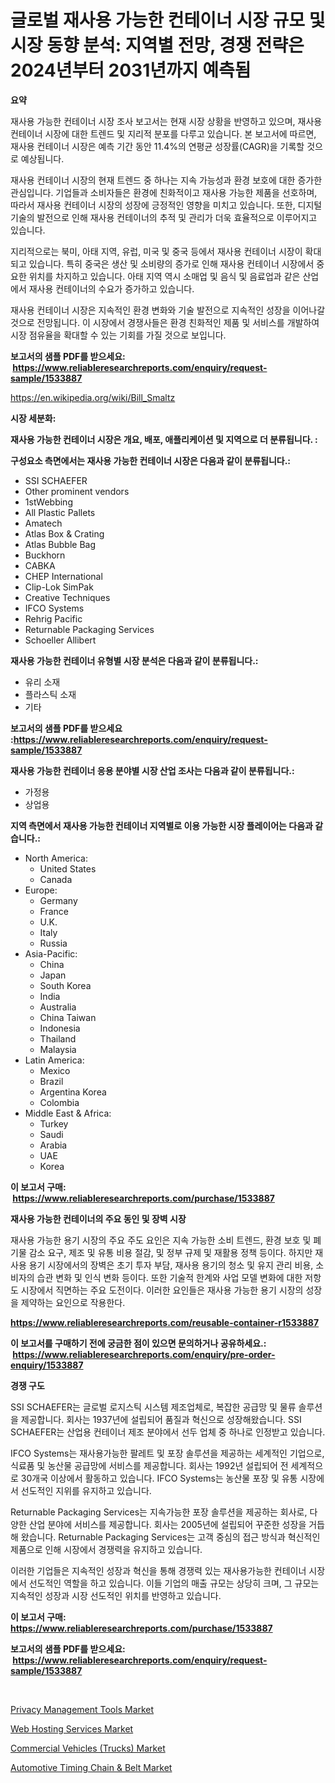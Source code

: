 <p><h1>글로벌 재사용 가능한 컨테이너 시장 규모 및 시장 동향 분석: 지역별 전망, 경쟁 전략은 2024년부터 2031년까지 예측됨</h1></p><p><strong>요약</strong></p>
<p><p>재사용 가능한 컨테이너 시장 조사 보고서는 현재 시장 상황을 반영하고 있으며, 재사용 컨테이너 시장에 대한 트렌드 및 지리적 분포를 다루고 있습니다. 본 보고서에 따르면, 재사용 컨테이너 시장은 예측 기간 동안 11.4%의 연평균 성장률(CAGR)을 기록할 것으로 예상됩니다.</p><p>재사용 컨테이너 시장의 현재 트렌드 중 하나는 지속 가능성과 환경 보호에 대한 증가한 관심입니다. 기업들과 소비자들은 환경에 친화적이고 재사용 가능한 제품을 선호하며, 따라서 재사용 컨테이너 시장의 성장에 긍정적인 영향을 미치고 있습니다. 또한, 디지털 기술의 발전으로 인해 재사용 컨테이너의 추적 및 관리가 더욱 효율적으로 이루어지고 있습니다.</p><p>지리적으로는 북미, 아태 지역, 유럽, 미국 및 중국 등에서 재사용 컨테이너 시장이 확대되고 있습니다. 특히 중국은 생산 및 소비량의 증가로 인해 재사용 컨테이너 시장에서 중요한 위치를 차지하고 있습니다. 아태 지역 역시 소매업 및 음식 및 음료업과 같은 산업에서 재사용 컨테이너의 수요가 증가하고 있습니다.</p><p>재사용 컨테이너 시장은 지속적인 환경 변화와 기술 발전으로 지속적인 성장을 이어나갈 것으로 전망됩니다. 이 시장에서 경쟁사들은 환경 친화적인 제품 및 서비스를 개발하여 시장 점유율을 확대할 수 있는 기회를 가질 것으로 보입니다.</p></p>
<p><strong>보고서의 샘플 PDF를 받으세요: &nbsp;<a href="https://www.reliableresearchreports.com/enquiry/request-sample/1533887">https://www.reliableresearchreports.com/enquiry/request-sample/1533887</a></strong></p>
<p><a href="https://en.wikipedia.org/wiki/Bill_Smaltz">https://en.wikipedia.org/wiki/Bill_Smaltz</a></p>
<p><strong>시장 세분화:</strong></p>
<p><strong> 재사용 가능한 컨테이너 시장은 개요, 배포, 애플리케이션 및 지역으로 더 분류됩니다. :</strong></p>
<p><strong>구성요소 측면에서는 재사용 가능한 컨테이너 시장은 다음과 같이 분류됩니다.:</strong></p>
<p><ul><li>SSI SCHAEFER</li><li>Other prominent vendors</li><li>1stWebbing</li><li>All Plastic Pallets</li><li>Amatech</li><li>Atlas Box & Crating</li><li>Atlas Bubble Bag</li><li>Buckhorn</li><li>CABKA</li><li>CHEP International</li><li>Clip-Lok SimPak</li><li>Creative Techniques</li><li>IFCO Systems</li><li>Rehrig Pacific</li><li>Returnable Packaging Services</li><li>Schoeller Allibert</li></ul></p>
<p><strong> 재사용 가능한 컨테이너 유형별 시장 분석은 다음과 같이 분류됩니다.:</strong></p>
<p><ul><li>유리 소재</li><li>플라스틱 소재</li><li>기타</li></ul></p>
<p><strong>보고서의 샘플 PDF를 받으세요 :<a href="https://www.reliableresearchreports.com/enquiry/request-sample/1533887">https://www.reliableresearchreports.com/enquiry/request-sample/1533887</a></strong></p>
<p><strong> 재사용 가능한 컨테이너 응용 분야별 시장 산업 조사는 다음과 같이 분류됩니다.:</strong></p>
<p><ul><li>가정용</li><li>상업용</li></ul></p>
<p><strong>지역 측면에서 재사용 가능한 컨테이너 지역별로 이용 가능한 시장 플레이어는 다음과 같습니다.:</strong></p>
<p><ul>
    <li>
        North America:
        <ul>
            <li>United States</li>
            <li>Canada</li>
        </ul>
    </li>
    <li>
        Europe:
        <ul>
            <li>Germany</li>
            <li>France</li>
            <li>U.K.</li>
            <li>Italy</li>
            <li>Russia</li>
        </ul>
    </li>
    <li>
        Asia-Pacific:
        <ul>
            <li>China</li>
            <li>Japan</li>
            <li>South Korea</li>
            <li>India</li>
            <li>Australia</li>
            <li>China Taiwan</li>
            <li>Indonesia</li>
            <li>Thailand</li>
            <li>Malaysia</li>
        </ul>
    </li>
    <li>
        Latin America:
        <ul>
            <li>Mexico</li>
            <li>Brazil</li>
            <li>Argentina Korea</li>
            <li>Colombia</li>
        </ul>
    </li>
    <li>
        Middle East & Africa:
        <ul>
            <li>Turkey</li>
            <li>Saudi</li>
            <li>Arabia</li>
            <li>UAE</li>
            <li>Korea</li>
        </ul>
    </li>
    </ul></p>
<p><strong>이 보고서 구매: &nbsp;<a href="https://www.reliableresearchreports.com/purchase/1533887">https://www.reliableresearchreports.com/purchase/1533887</a></strong></p>
<p><strong>재사용 가능한 컨테이너의 주요 동인 및 장벽 시장</strong></p>
<p><p>재사용 가능한 용기 시장의 주요 주도 요인은 지속 가능한 소비 트렌드, 환경 보호 및 폐기물 감소 요구, 제조 및 유통 비용 절감, 및 정부 규제 및 재활용 정책 등이다. 하지만 재사용 용기 시장에서의 장벽은 초기 투자 부담, 재사용 용기의 청소 및 유지 관리 비용, 소비자의 습관 변화 및 인식 변화 등이다. 또한 기술적 한계와 사업 모델 변화에 대한 저항도 시장에서 직면하는 주요 도전이다. 이러한 요인들은 재사용 가능한 용기 시장의 성장을 제약하는 요인으로 작용한다.</p></p>
<p><strong><a href="https://www.reliableresearchreports.com/reusable-container-r1533887">https://www.reliableresearchreports.com/reusable-container-r1533887</a></strong></p>
<p><strong>이 보고서를 구매하기 전에 궁금한 점이 있으면 문의하거나 공유하세요.: &nbsp;<a href="https://www.reliableresearchreports.com/enquiry/pre-order-enquiry/1533887">https://www.reliableresearchreports.com/enquiry/pre-order-enquiry/1533887</a></strong></p>
<p><strong>경쟁 구도</strong></p>
<p><p>SSI SCHAEFER는 글로벌 로지스틱 시스템 제조업체로, 복잡한 공급망 및 물류 솔루션을 제공합니다. 회사는 1937년에 설립되어 품질과 혁신으로 성장해왔습니다. SSI SCHAEFER는 산업용 컨테이너 제조 분야에서 선두 업체 중 하나로 인정받고 있습니다.</p><p>IFCO Systems는 재사용가능한 팔레트 및 포장 솔루션을 제공하는 세계적인 기업으로, 식료품 및 농산물 공급망에 서비스를 제공합니다. 회사는 1992년 설립되어 전 세계적으로 30개국 이상에서 활동하고 있습니다. IFCO Systems는 농산물 포장 및 유통 시장에서 선도적인 지위를 유지하고 있습니다.</p><p>Returnable Packaging Services는 지속가능한 포장 솔루션을 제공하는 회사로, 다양한 산업 분야에 서비스를 제공합니다. 회사는 2005년에 설립되어 꾸준한 성장을 거듭해 왔습니다. Returnable Packaging Services는 고객 중심의 접근 방식과 혁신적인 제품으로 인해 시장에서 경쟁력을 유지하고 있습니다.</p><p>이러한 기업들은 지속적인 성장과 혁신을 통해 경쟁력 있는 재사용가능한 컨테이너 시장에서 선도적인 역할을 하고 있습니다. 이들 기업의 매출 규모는 상당히 크며, 그 규모는 지속적인 성장과 시장 선도적인 위치를 반영하고 있습니다.</p></p>
<p><strong>이 보고서 구매: &nbsp; <a href="https://www.reliableresearchreports.com/purchase/1533887">https://www.reliableresearchreports.com/purchase/1533887</a></strong></p>
<p><strong>보고서의 샘플 PDF를 받으세요: &nbsp;<a href="https://www.reliableresearchreports.com/enquiry/request-sample/1533887">https://www.reliableresearchreports.com/enquiry/request-sample/1533887</a></strong><strong></strong></p>
<p>&nbsp;</p>
<p><p><a href="https://issuu.com/reportprime-2/docs/privacy-management-tools-market-size-2030.pptx">Privacy Management Tools Market</a></p><p><a href="https://issuu.com/reportprime-2/docs/web-hosting-services-market-size-2030.pptx">Web Hosting Services Market</a></p><p><a href="https://github.com/janetchuadff364/Market-Research-Report-List-1/blob/main/commercial-vehicles-trucks-market.md">Commercial Vehicles (Trucks) Market</a></p><p><a href="https://github.com/nicoletavirag/Market-Research-Report-List-4/blob/main/automotive-timing-chain-belt-market.md">Automotive Timing Chain & Belt Market</a></p></p>